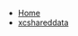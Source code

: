 <!-- docs/_sidebar.md -->
- [Home](/)
- [xcshareddata](Tutorials/SwiftUICombineMVVM/SwiftUICombineMVVM.xcodeproj/project.xcworkspace/xcshareddata/)